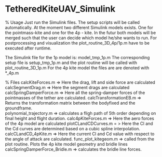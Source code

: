 # TetheredKiteUAV_Simulink

% Usage
Just run the Simulink files. The setup scripts will be called automatically. 
At the moment two different Simulink models exists. One for the pointmass-kite and one for the 4p - kite. In the futur both models 
will be merged such that the user can decide which model he/she wants to run. 
For postprocessing and visualization the plot_routine_3D_4p/1p.m have to be executed after runtime.

The Simulink file for the 1p model is:
model_tmp_1p.m 
The corresponding setup file is setup_tmp_1p.m and the plot routine will be called with plot_routine_3D_1p.m
For the 4p kite model the files are are denoted with *_4p.m

% Files
calcKiteForces.m => Here the drag, lift and side force are calculated 
calcSegmentDrag.m => Here the segment drags are calculated
calcSpringDamperForce.m => Here all the spring-damper forces of the pointmasses of the tether are calculated. 
calcTransformationEB.m => Returns the transformation matrix between the bodyfixed and the groundframe.  
polynomial_trajectory.m => calculates a fligh path of 5th order depending on final height and flight duration.
calc4pKiteForces.m => Here the aero forces of the 4p model are calculated
plotCLandCDCurves.m = > Here the Cl and the Cd curves are determined based on a cubic spline interpolation.
calcCLandCD_4pKite.m => Here the current Cl and Cd value with respect to the angle of attack are calculated. 
func_plot_kitegeom.m => called from the plot routine. Plots the 4p kite model geometry and bridle lines
calcSpringDamperForce_Bridle.m => calculates the bridle line forces.
